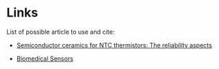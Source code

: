 # Links

List of possible article to use and cite:


* [Semiconductor ceramics for NTC thermistors: The reliability aspects](https://www.scopus.com/record/display.uri?eid=2-s2.0-0034892124&origin=resultslist&sort=r-f&src=s&sid=4faba48de05d0a623e4fc2d10fa28928&sot=b&sdt=b&cluster=scolang%2C%22English%22%2Ct%2Bscoexactkeywords%2C%22Positive+Temperature+Coefficient%22%2Ct%2C%22Thermistors%22%2Ct&s=TITLE-ABS-KEY%28semiconductors%29&sl=29&sessionSearchId=4faba48de05d0a623e4fc2d10fa28928&relpos=56)

* [Biomedical Sensors](https://books.google.lv/books?id=7cI83YOIUTkC&q=Samuel+Ruben+and+Thermistor&pg=PA12&redir_esc=y#v=snippet&q=Samuel%20Ruben%20and%20Thermistor&f=false)

